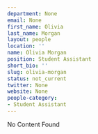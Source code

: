 ```yaml
---
department: None
email: None
first_name: Olivia
last_name: Morgan
layout: people
location: ''
name: Olivia Morgan
position: Student Assistant
short_bio: ''
slug: olivia-morgan
status: not_current
twitter: None
website: None
people-category:
- Student Assistant
---
```


No Content Found
